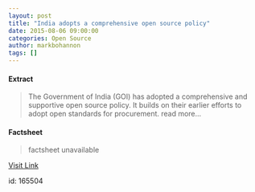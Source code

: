 ```yaml
---
layout: post
title: "India adopts a comprehensive open source policy"
date: 2015-08-06 09:00:00
categories: Open Source
author: markbohannon
tags: []
---
```



#### Extract
>The Government of India (GOI) has adopted a comprehensive and supportive open source policy. It builds on their earlier efforts to adopt open standards for procurement. read more...

#### Factsheet
>factsheet unavailable

[Visit Link](http://opensource.com/government/15/8/india-adopts-open-source-policy)

id:  165504


